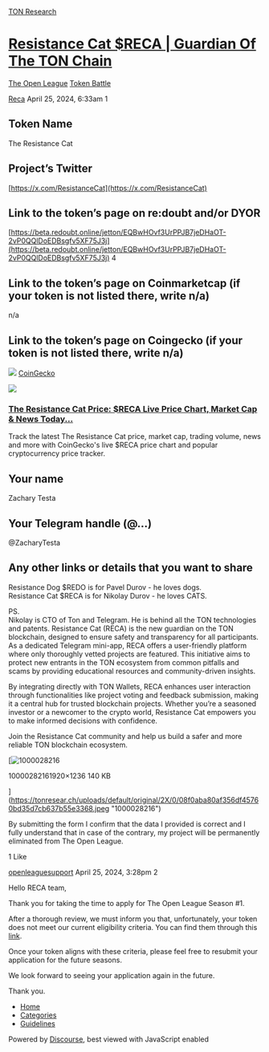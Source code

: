 [TON Research](/)

# [Resistance Cat $RECA | Guardian Of The TON Chain](/t/resistance-cat-reca-guardian-of-the-ton-chain/13131)

[The Open League](/c/the-open-league/token-leaderboard/57)  [Token Battle](/c/the-open-league/token-leaderboard/57) 

    

[Reca](https://tonresear.ch/u/Reca)   April 25, 2024, 6:33am  1

## [](#token-name-1)Token Name

The Resistance Cat

## [](#projects-twitter-2)Project’s Twitter

[https://x.com/ResistanceCat](https://x.com/ResistanceCat)

## [](#link-to-the-tokens-page-on-redoubt-andor-dyor-3)Link to the token’s page on re:doubt and/or DYOR

[https://beta.redoubt.online/jetton/EQBwHOvf3UrPPJB7jeDHaOT-2vP0QQlDoEDBsgfv5XF75J3j](https://beta.redoubt.online/jetton/EQBwHOvf3UrPPJB7jeDHaOT-2vP0QQlDoEDBsgfv5XF75J3j) 4

## [](#link-to-the-tokens-page-on-coinmarketcap-if-your-token-is-not-listed-there-write-na-4)Link to the token’s page on Coinmarketcap (if your token is not listed there, write n/a)

n/a

## [](#link-to-the-tokens-page-on-coingecko-if-your-token-is-not-listed-there-write-na-5)Link to the token’s page on Coingecko (if your token is not listed there, write n/a)

![](https://tonresear.ch/uploads/default/original/2X/5/5e71a7e3b23a530e8a44413d7061a87934cb37f9.png) [CoinGecko](https://www.coingecko.com/en/coins/the-resistance-cat)

![](https://tonresear.ch/uploads/default/original/2X/c/c80a92d6394be4e7a9c2a32498ee5c325e0f8632.jpeg)

### [The Resistance Cat Price: $RECA Live Price Chart, Market Cap & News Today...](https://www.coingecko.com/en/coins/the-resistance-cat)

Track the latest The Resistance Cat price, market cap, trading volume, news and more with CoinGecko's live $RECA price chart and popular cryptocurrency price tracker.

## [](#your-name-6)Your name

Zachary Testa

## [](#your-telegram-handle-7)Your Telegram handle (@…)

@ZacharyTesta

## [](#any-other-links-or-details-that-you-want-to-share-8)Any other links or details that you want to share

Resistance Dog $REDO is for Pavel Durov - he loves dogs.  
Resistance Cat $RECA is for Nikolay Durov - he loves CATS.

PS.  
Nikolay is CTO of Ton and Telegram. He is behind all the TON technologies and patents. Resistance Cat (RECA) is the new guardian on the TON blockchain, designed to ensure safety and transparency for all participants. As a dedicated Telegram mini-app, RECA offers a user-friendly platform where only thoroughly vetted projects are featured. This initiative aims to protect new entrants in the TON ecosystem from common pitfalls and scams by providing educational resources and community-driven insights.

By integrating directly with TON Wallets, RECA enhances user interaction through functionalities like project voting and feedback submission, making it a central hub for trusted blockchain projects. Whether you’re a seasoned investor or a newcomer to the crypto world, Resistance Cat empowers you to make informed decisions with confidence.

Join the Resistance Cat community and help us build a safer and more reliable TON blockchain ecosystem.  

[![1000028216](https://tonresear.ch/uploads/default/optimized/2X/0/08f0aba80af356df45760bd35d7cb637b55e3368_2_690x444.jpeg)

10000282161920×1236 140 KB

](https://tonresear.ch/uploads/default/original/2X/0/08f0aba80af356df45760bd35d7cb637b55e3368.jpeg "1000028216")

By submitting the form I confirm that the data I provided is correct and I fully understand that in case of the contrary, my project will be permanently eliminated from The Open League.

  1 Like

[openleaguesupport](https://tonresear.ch/u/openleaguesupport) April 25, 2024, 3:28pm  2

Hello RECA team,

Thank you for taking the time to apply for The Open League Season #1.

After a thorough review, we must inform you that, unfortunately, your token does not meet our current eligibility criteria. You can find them through this [link](https://tonresear.ch/t/about-the-memecoin-leaderboard-category/1276).

Once your token aligns with these criteria, please feel free to resubmit your application for the future seasons.

We look forward to seeing your application again in the future.

Thank you.

 

*   [Home](/)
*   [Categories](/categories)
*   [Guidelines](/guidelines)

Powered by [Discourse](https://www.discourse.org), best viewed with JavaScript enabled